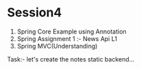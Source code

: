 # Session4
1. Spring Core Example using Annotation
2. Spring Assignment 1 :- News Api L1
3. Spring MVC(Understanding)

Task:-
let's create the notes static backend...
 
